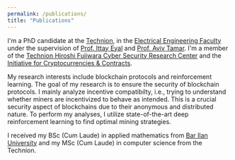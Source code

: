```yaml
---
permalink: /publications/
title: "Publications"
---
```


I'm a PhD candidate at the [Technion](https://www.technion.ac.il/en/home-2/), in the [Electrical Engineering Faculty](https://ece.technion.ac.il/) under the supervision of [Prof. Ittay Eyal](https://webee.technion.ac.il/people/ittay/) and [Prof. Aviv Tamar](https://avivt.github.io/avivt/).
I'm a member of the [Technion Hiroshi Fujiwara Cyber Security Research Center](https://cyber.technion.ac.il/) and the [Initiative for Cryptocurrencies & Contracts](https://www.initc3.org/).

My research interests include blockchain protocols and reinforcement learning.
The goal of my research is to ensure the security of blockchain protocols.
I mainly analyze incentive compatibilty, i.e., trying to understand whether miners are incentivized to behave as intended.
This is a crucial security aspect of blockchains due to their anonymous and distributed nature.
To perform my analyses, I utilize state-of-the-art deep reinforcement learning to find optimal mining strategies.

I received my BSc (Cum Laude) in applied mathematics from [Bar Ilan University](https://www.biu.ac.il/en) and my MSc (Cum Laude) in computer science from the Technion.
